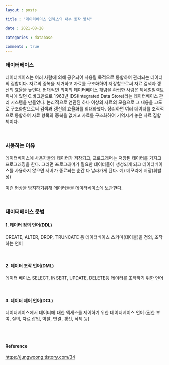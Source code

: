 ```yaml
---
layout : posts

title : "데이터베이스 인덱스의 내부 동작 방식"

date : 2021-08-28

categories : database

comments : true
---
```




### 데이터베이스

데이터베이스는 여러 사람에 의해 공유되어 사용될 목적으로 통합하여 관리되는 데이터의 집합이다. 자료의 중복을 제거하고 자료를 구조화하여 저장함으로써 자료 검색과 갱신의 효율을 높인다. 현대적인 의미의 데이터베이스 개념을 확립한 사람은 제네럴일렉트릭사에 있던 C.바크만으로 1963년 IDS(Integrated Data Store)라는 데이터베이스 관리 시스템을 만들었다. 논리적으로 연관된 하나 이상의 자료의 모음으로 그 내용을 고도로 구조화함으로써 검색과 갱신의 효율화를 최대화했다. 정리하면 여러 데이터를 조직적으로 통합하여 자료 항목의 중복을 없애고 자료를 구조화하여 기억시켜 놓은 자료 집합체이다.

<br>

### 사용하는 이유

데이터베이스에 사용자들의 데이터가 저장되고, 프로그래머는 저장된 데이터를 가지고 프로그래밍을 한다. 그러면 프로그래머가 필요한 데이터들이 생성되게 되고 데이터베이스를 사용하지 않으면 서버가 종료되는 순간 다 날라가게 된다. 예) 메모리에 저장(휘발성)

이런 현상을 방지하기위해 데이터들을 데이터베이스에 보관한다.

<br>

### 데이터베이스 문법

#### 1. 데이터 정의 언어(DDL)

CREATE, ALTER, DROP, TRUNCATE 등 데이터베이스 스키마(테이블)을 정의, 조작하는 언어

<br>

#### 2. 데이터 조작 언어(DML)

데이터 베이스 SELECT, INSERT, UPDATE, DELETE등 데이터를 조작하기 위한 언어

<br>

#### 3. 데이터 제어 언어(DCL)

데이터베이스에서 데이터에 대한 엑세스를 제어하기 위한 데이터베이스 언어 (권한 부여, 질의, 자료 삽입, 박탈, 연결, 갱신, 삭제 등)

<br>

<br>

#### Reference

https://jungwoong.tistory.com/34
